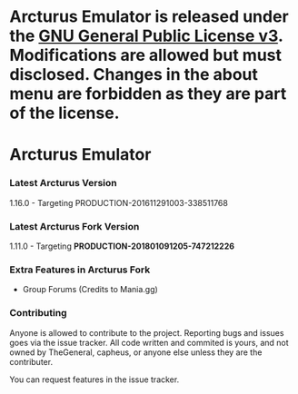 # **Arcturus Emulator is released under the [GNU General Public License v3](https://www.gnu.org/licenses/gpl-3.0.txt). Modifications are allowed but must disclosed. Changes in the about menu are forbidden as they are part of the license.** #

# Arcturus Emulator #

### Latest Arcturus Version ###
1.16.0 - 
Targeting PRODUCTION-201611291003-338511768

### Latest Arcturus Fork Version ###
1.11.0 - 
Targeting <b>PRODUCTION-201801091205-747212226</b>

### Extra Features in Arcturus Fork ###
- Group Forums (Credits to Mania.gg)

### Contributing ###

Anyone is allowed to contribute to the project. Reporting bugs and issues goes via the issue tracker. All code written and commited is yours, and not owned by TheGeneral, capheus, or anyone else unless they are the contributer.

You can request features in the issue tracker.
